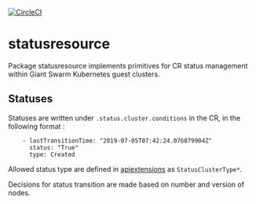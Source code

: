 [![CircleCI](https://circleci.com/gh/giantswarm/statusresource.svg?&style=shield&circle-token=b91250c237a9800cbeeacd1a54e8bb1def458355)](https://circleci.com/gh/giantswarm/statusresource)

# statusresource

Package statusresource implements primitives for CR status management within
Giant Swarm Kubernetes guest clusters.

## Statuses

Statuses are written under `.status.cluster.conditions` in the CR,
in the following format :

```
    - lastTransitionTime: "2019-07-05T07:42:24.076879904Z"
      status: "True"
      type: Created
```

Allowed status type are defined in [apiextensions](https://godoc.org/github.com/giantswarm/apiextensions/pkg/apis/provider/v1alpha1) as `StatusClusterType*`.

Decisions for status transition are made based on number and version of nodes.
